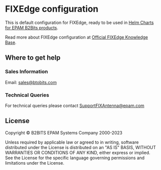 # FIXEdge configuration

This is default configuration for FIXEdge, ready to be used in [Helm Charts for EPAM B2Bits products](https://github.com/morozandralek/helmcharts).

Read more about FIXEdge configuration at [Official FIXEdge Knowledge Base](https://kb.b2bits.com/display/B2BITS/FIXEdge+Configuration).

## Where to get help

### Sales Information

Email: [sales@btobits.com](mailto:sales@b2bits.com)

### Technical Queries

For technical queries please contact [SupportFIXAntenna@epam.com](mailto:SupportFIXAntenna@epam.com)

## License

Copyright © B2BITS EPAM Systems Company 2000-2023 

Unless required by applicable law or agreed to in writing, software distributed under the License is distributed on an "AS IS" BASIS, WITHOUT WARRANTIES OR CONDITIONS OF ANY KIND, either express or implied. See the License for the specific language governing permissions and limitations under the License.
